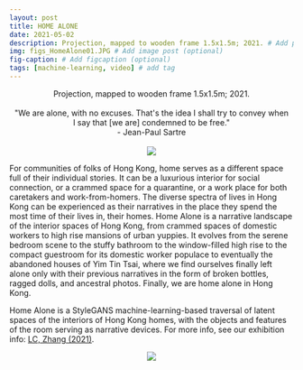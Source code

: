 ```yaml
---
layout: post
title: HOME ALONE
date: 2021-05-02
description: Projection, mapped to wooden frame 1.5x1.5m; 2021. # Add post description (optional)
img: figs_HomeAlone01.JPG # Add image post (optional)
fig-caption: # Add figcaption (optional)
tags: [machine-learning, video] # add tag
---
```

<p align="center">
Projection, mapped to wooden frame 1.5x1.5m; 2021.<br><br>
"We are alone, with no excuses. That's the idea I shall try to convey when<br>
I say that [we are] condemned to be free."<br>
- Jean-Paul Sartre<br><br>
<img src="{{site.baseurl}}/assets/img/figs_HomeAlone01.gif">
</p>

For communities of folks of Hong Kong, home serves as a different space full of their individual stories. It can be a luxurious interior for social connection, or a crammed space for a quarantine, or a work place for both caretakers and work-from-homers. The diverse spectra of lives in Hong Kong can be experienced as their narratives in the place they spend the most time of their lives in, their homes. Home Alone is a narrative landscape of the interior spaces of Hong Kong, from crammed spaces of domestic workers to high rise mansions of urban yuppies. It evolves from the serene bedroom scene to the stuffy bathroom to the window-filled high rise to the compact guestroom for its domestic worker populace to eventually the abandoned houses of Yim Tin Tsai, where we find ourselves finally left alone only with their previous narratives in the form of broken bottles, ragged dolls, and ancestral photos. Finally, we are home alone in Hong Kong.

Home Alone is a StyleGANS machine-learning-based traversal of latent spaces of the interiors of Hong Kong homes, with the objects and features of the room serving as narrative devices. For more info, see our exhibition info: [LC, Zhang (2021)][show].

[show]: ..

<p align="center">
<img src="{{site.baseurl}}/assets/img/figs_HomeAlone02.jpg">
</p>